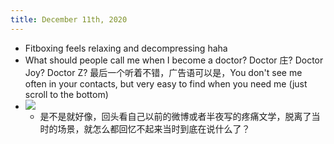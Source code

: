 ```yaml
---
title: December 11th, 2020
---
```


- Fitboxing feels relaxing and decompressing haha
- What should people call me when I become a doctor? Doctor 庄? Doctor Joy? Doctor Z? 最后一个听着不错，广告语可以是，You don't see me often in your contacts, but very easy to find when you need me (just scroll to the bottom)
- ![](https://firebasestorage.googleapis.com/v0/b/firescript-577a2.appspot.com/o/imgs%2Fapp%2Fjoyzhuang%2FztYobEe6fj.png?alt=media&token=aee08763-33ba-4a20-827f-60f2e2e2f86a)
	- 是不是就好像，回头看自己以前的微博或者半夜写的疼痛文学，脱离了当时的场景，就怎么都回忆不起来当时到底在说什么了？
